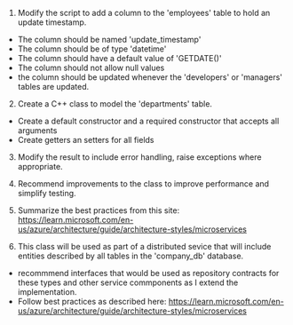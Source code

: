 1) Modify the script to add a column to the 'employees' table to hold an update timestamp.
- The column should be named 'update_timestamp'
- The column should be of type 'datetime'
- The column should have a default value of 'GETDATE()'
- The column should not allow null values
- the column should be updated whenever the 'developers' or 'managers' tables are updated.

2) Create a C++  class to model the 'departments' table.
- Create a default constructor and a required constructor that accepts all arguments
- Create getters an setters for all fields

3) Modify the result to include error handling, raise exceptions where appropriate.

4) Recommend improvements to the class to improve performance and simplify testing.

5) Summarize the best practices from this site: https://learn.microsoft.com/en-us/azure/architecture/guide/architecture-styles/microservices

5) This class will be used as part of a distributed sevice that will include entities described by all tables in the 'company_db' database.
- recommmend interfaces that would be used as repository contracts for these types and other service commponents as I extend the implementation.
- Follow best practices as described here: https://learn.microsoft.com/en-us/azure/architecture/guide/architecture-styles/microservices